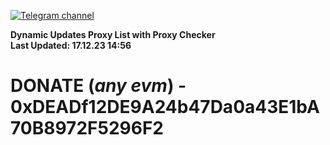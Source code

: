 [![Telegram channel](https://img.shields.io/endpoint?url=https://runkit.io/damiankrawczyk/telegram-badge/branches/master?url=https://t.me/n4z4v0d)](https://t.me/n4z4v0d) 

**Dynamic Updates Proxy List with Proxy Checker**  
**Last Updated: 17.12.23 14:56**

# DONATE (_any evm_) - 0xDEADf12DE9A24b47Da0a43E1bA70B8972F5296F2
